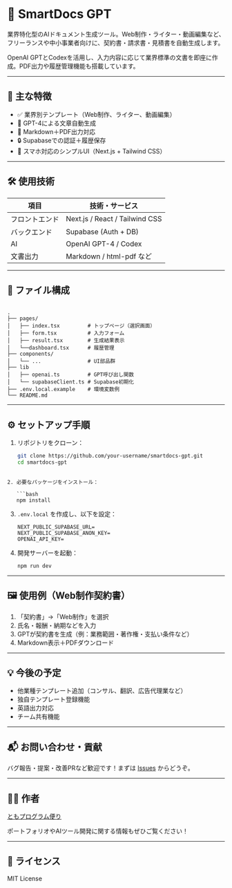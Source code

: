 # 📄 SmartDocs GPT

業界特化型のAIドキュメント生成ツール。Web制作・ライター・動画編集など、フリーランスや中小事業者向けに、契約書・請求書・見積書を自動生成します。

OpenAI GPTとCodexを活用し、入力内容に応じて業界標準の文書を即座に作成。PDF出力や履歴管理機能も搭載しています。

---

## 🚀 主な特徴

- ✅ 業界別テンプレート（Web制作、ライター、動画編集）
- 🧠 GPT-4による文章自動生成
- 🧾 Markdown＋PDF出力対応
- 🔒 Supabaseでの認証＋履歴保存
- 📱 スマホ対応のシンプルUI（Next.js + Tailwind CSS）

---

## 🛠️ 使用技術

| 項目        | 技術・サービス              |
|-------------|------------------------------|
| フロントエンド | Next.js / React / Tailwind CSS |
| バックエンド   | Supabase (Auth + DB)         |
| AI          | OpenAI GPT-4 / Codex         |
| 文書出力     | Markdown / html-pdf など      |

---

## 📂 ファイル構成

```

.
├── pages/
│   ├── index.tsx         # トップページ（選択画面）
│   ├── form.tsx          # 入力フォーム
│   ├── result.tsx        # 生成結果表示
│   └──dashboard.tsx      # 履歴管理
├── components/
│   └── ...               # UI部品群
├── lib
│   ├── openai.ts         # GPT呼び出し関数
│   └── supabaseClient.ts # Supabase初期化
├── .env.local.example    # 環境変数例
└── README.md

````

---

## ⚙️ セットアップ手順

1. リポジトリをクローン：
   ```bash
   git clone https://github.com/your-username/smartdocs-gpt.git
   cd smartdocs-gpt
```

2. 必要なパッケージをインストール：

   ```bash
   npm install
   ```

3. `.env.local` を作成し、以下を設定：

   ```
   NEXT_PUBLIC_SUPABASE_URL=
   NEXT_PUBLIC_SUPABASE_ANON_KEY=
   OPENAI_API_KEY=
   ```

4. 開発サーバーを起動：

   ```bash
   npm run dev
   ```

---

## 🖼️ 使用例（Web制作契約書）

1. 「契約書」→「Web制作」を選択
2. 氏名・報酬・納期などを入力
3. GPTが契約書を生成（例：業務範囲・著作権・支払い条件など）
4. Markdown表示＋PDFダウンロード

---

## 💡 今後の予定

* 他業種テンプレート追加（コンサル、翻訳、広告代理業など）
* 独自テンプレート登録機能
* 英語出力対応
* チーム共有機能

---

## 📬 お問い合わせ・貢献

バグ報告・提案・改善PRなど歓迎です！まずは [Issues](https://github.com/your-username/smartdocs-gpt/issues) からどうぞ。

---
## 🧑‍💻 作者

[ともプログラム便り](https://github.com/TomoProgrammingDayori)

ポートフォリオやAIツール開発に関する情報もぜひご覧ください！


---

## 📄 ライセンス

MIT License
